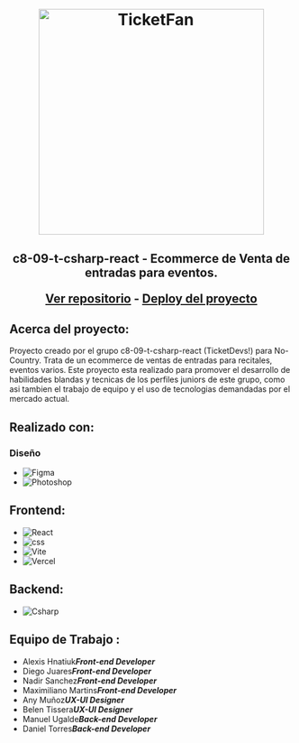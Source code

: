 <h1 align="center">
  <br>
  <a href="https://github.com/No-Country/c8-09-t-csharp-react"><img src="https://i.postimg.cc/NFcG9jgZ/logo-ticketfan.png" alt="TicketFan" width="400"></a>
 
</h1>

<h2 align="center">c8-09-t-csharp-react - Ecommerce de Venta de entradas para eventos.


<p align="center">
  <a href="https://github.com/No-Country/c8-09-t-csharp-react">Ver repositorio</a> - 
  <a href="http://tiketfan.vercel.app/">Deploy del proyecto</a>
</p>


## Acerca del proyecto:
  
  Proyecto creado por el grupo c8-09-t-csharp-react (TicketDevs!) para No-Country. Trata de un ecommerce de ventas de entradas para recitales, eventos varios. Este proyecto esta realizado para promover el desarrollo de habilidades blandas y tecnicas de los perfiles juniors de este grupo, como asi tambien el trabajo de equipo y el uso de tecnologias demandadas por el mercado actual.
  
## Realizado con:
### Diseño
- ![Figma](https://img.shields.io/badge/Figma-%23F24E1E.svg?style=for-the-badge&logo=Figma&logoColor=white)
- ![Photoshop](https://img.shields.io/badge/photoshop%20-%23000000.svg?&style=for-the-badge&logo=ps&logoColor=blue)
## Frontend:
  - ![React](https://img.shields.io/badge/React-149eca?style=for-the-badge&logo=react&logoColor=fff)
  - ![css](https://img.shields.io/badge/css%20-%23000000.svg?&style=for-the-badge&logo=CSS&logoColor=blue)
  - ![Vite](https://img.shields.io/badge/vite%20-%23000000.svg?&style=for-the-badge&logo=VITE&logoColor=violet)
  - ![Vercel](https://img.shields.io/badge/vercel%20-%23000000.svg?&style=for-the-badge&logo=vercel&logoColor=white)
## Backend:
  - ![Csharp](https://img.shields.io/badge/csharp%20-%23000000.svg?&style=for-the-badge&logo=csharp&logoColor=violet)

## Equipo de Trabajo :
* Alexis Hnatiuk***Front-end Developer***
* Diego Juares***Front-end Developer***
* Nadir Sanchez***Front-end Developer***
* Maximiliano Martins***Front-end Developer***
* Any Muñoz***UX-UI Designer***
* Belen Tissera***UX-UI Designer***
* Manuel Ugalde***Back-end Developer***
* Daniel Torres***Back-end Developer***
  
  
  
